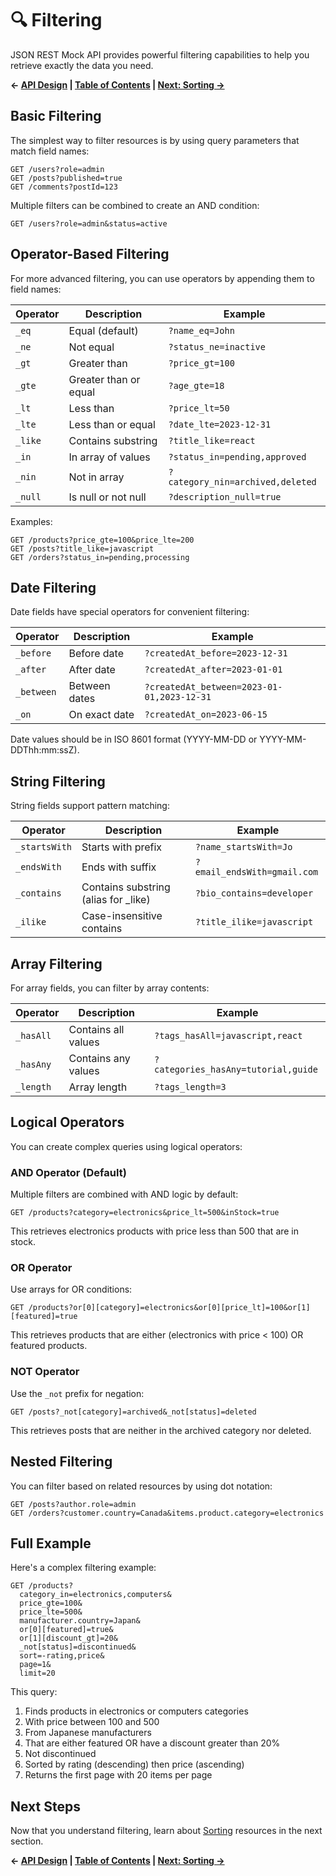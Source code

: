 # 🔍 Filtering

JSON REST Mock API provides powerful filtering capabilities to help you retrieve exactly the data you need.

**← [API Design](./api-design.md) | [Table of Contents](./README.md) | [Next: Sorting →](./sorting.md)**

## Basic Filtering

The simplest way to filter resources is by using query parameters that match field names:

```
GET /users?role=admin
GET /posts?published=true
GET /comments?postId=123
```

Multiple filters can be combined to create an AND condition:

```
GET /users?role=admin&status=active
```

## Operator-Based Filtering

For more advanced filtering, you can use operators by appending them to field names:

| Operator | Description | Example |
|----------|-------------|---------|
| `_eq` | Equal (default) | `?name_eq=John` |
| `_ne` | Not equal | `?status_ne=inactive` |
| `_gt` | Greater than | `?price_gt=100` |
| `_gte` | Greater than or equal | `?age_gte=18` |
| `_lt` | Less than | `?price_lt=50` |
| `_lte` | Less than or equal | `?date_lte=2023-12-31` |
| `_like` | Contains substring | `?title_like=react` |
| `_in` | In array of values | `?status_in=pending,approved` |
| `_nin` | Not in array | `?category_nin=archived,deleted` |
| `_null` | Is null or not null | `?description_null=true` |

Examples:

```
GET /products?price_gte=100&price_lte=200
GET /posts?title_like=javascript
GET /orders?status_in=pending,processing
```

## Date Filtering

Date fields have special operators for convenient filtering:

| Operator | Description | Example |
|----------|-------------|---------|
| `_before` | Before date | `?createdAt_before=2023-12-31` |
| `_after` | After date | `?createdAt_after=2023-01-01` |
| `_between` | Between dates | `?createdAt_between=2023-01-01,2023-12-31` |
| `_on` | On exact date | `?createdAt_on=2023-06-15` |

Date values should be in ISO 8601 format (YYYY-MM-DD or YYYY-MM-DDThh:mm:ssZ).

## String Filtering

String fields support pattern matching:

| Operator | Description | Example |
|----------|-------------|---------|
| `_startsWith` | Starts with prefix | `?name_startsWith=Jo` |
| `_endsWith` | Ends with suffix | `?email_endsWith=gmail.com` |
| `_contains` | Contains substring (alias for _like) | `?bio_contains=developer` |
| `_ilike` | Case-insensitive contains | `?title_ilike=javascript` |

## Array Filtering

For array fields, you can filter by array contents:

| Operator | Description | Example |
|----------|-------------|---------|
| `_hasAll` | Contains all values | `?tags_hasAll=javascript,react` |
| `_hasAny` | Contains any values | `?categories_hasAny=tutorial,guide` |
| `_length` | Array length | `?tags_length=3` |

## Logical Operators

You can create complex queries using logical operators:

### AND Operator (Default)

Multiple filters are combined with AND logic by default:

```
GET /products?category=electronics&price_lt=500&inStock=true
```

This retrieves electronics products with price less than 500 that are in stock.

### OR Operator

Use arrays for OR conditions:

```
GET /products?or[0][category]=electronics&or[0][price_lt]=100&or[1][featured]=true
```

This retrieves products that are either (electronics with price < 100) OR featured products.

### NOT Operator

Use the `_not` prefix for negation:

```
GET /posts?_not[category]=archived&_not[status]=deleted
```

This retrieves posts that are neither in the archived category nor deleted.

## Nested Filtering

You can filter based on related resources by using dot notation:

```
GET /posts?author.role=admin
GET /orders?customer.country=Canada&items.product.category=electronics
```

## Full Example

Here's a complex filtering example:

```
GET /products?
  category_in=electronics,computers&
  price_gte=100&
  price_lte=500&
  manufacturer.country=Japan&
  or[0][featured]=true&
  or[1][discount_gt]=20&
  _not[status]=discontinued&
  sort=-rating,price&
  page=1&
  limit=20
```

This query:
1. Finds products in electronics or computers categories
2. With price between 100 and 500
3. From Japanese manufacturers
4. That are either featured OR have a discount greater than 20%
5. Not discontinued
6. Sorted by rating (descending) then price (ascending)
7. Returns the first page with 20 items per page

## Next Steps

Now that you understand filtering, learn about [Sorting](./sorting.md) resources in the next section.

**← [API Design](./api-design.md) | [Table of Contents](./README.md) | [Next: Sorting →](./sorting.md)**